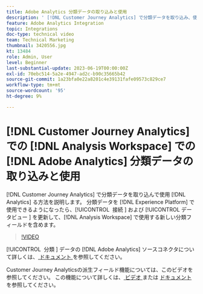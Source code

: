 ```yaml
---
title: Adobe Analytics 分類データの取り込みと使用
description: ' [!DNL Customer Journey Analytics] で分類データを取り込み、使用  [!DNL Adobe Analytics]  使用する方法を説明します。'
feature: Adobe Analytics Integration
topic: Integrations
doc-type: technical video
team: Technical Marketing
thumbnail: 3420556.jpg
kt: 13484
role: Admin, User
level: Beginner
last-substantial-update: 2023-06-19T00:00:00Z
exl-id: 70ebc514-5a2e-4947-ad2c-b90c35665b42
source-git-commit: 1a23bfa0e22a8201c4e39131fafe09573c829ce7
workflow-type: tm+mt
source-wordcount: '95'
ht-degree: 9%

---
```


# [!DNL Customer Journey Analytics] での [!DNL Analysis Workspace] での [!DNL Adobe Analytics] 分類データの取り込みと使用

[!DNL Customer Journey Analytics] で分類データを取り込んで使用 [!DNL Analytics] る方法を説明します。 分類データを [!DNL Experience Platform] で使用できるようになったら、[!UICONTROL &#x200B; 接続 &#x200B;] および [!UICONTROL &#x200B; データビュー &#x200B;] を更新して、[!DNL Analysis Workspace] で使用する新しい分類フィールドを含めます。 

>[!VIDEO](https://video.tv.adobe.com/v/3420556/?quality=12&learn=on)

[!UICONTROL &#x200B; 分類 &#x200B;] データの [!DNL Adobe Analytics] ソースコネクタについて詳しくは、[ ドキュメント ](https://experienceleague.adobe.com/docs/experience-platform/sources/ui-tutorials/create/adobe-applications/classifications.html?lang=ja) を参照してください。

Customer Journey Analyticsの派生フィールド機能については、このビデオを参照してください。 この機能について詳しくは、[ ビデオ ](https://experienceleague.adobe.com/docs/customer-journey-analytics-learn/tutorials/data-views/derived-fields-in-cja.html) または [ ドキュメント ](https://experienceleague.adobe.com/docs/analytics-platform/using/cja-dataviews/derived-fields.html?lang=ja) を参照してください。
